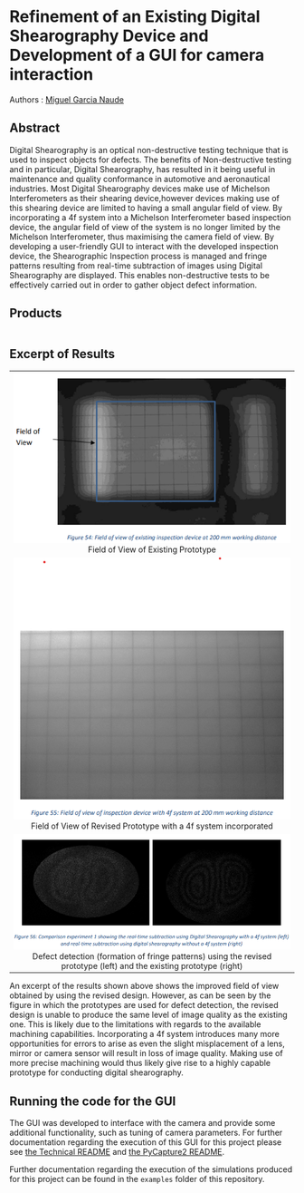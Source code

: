 # Refinement of an Existing Digital Shearography Device and Development of a GUI for camera interaction

Authors : [Miguel Garcia Naude](https://github.com/migsdigs)

## Abstract

Digital Shearography is an optical non-destructive testing technique that is used to inspect objects for defects. The benefits of Non-destructive testing and in particular, Digital Shearography, has resulted in it being useful in maintenance and quality conformance in automotive and aeronautical industries. Most Digital Shearography devices make use of Michelson Interferometers as their shearing device,however devices making use of this shearing device are limited to having a small angular field of view. By incorporating a 4f system into a Michelson Interferometer based inspection device, the angular field of view of the system is no longer limited by the Michelson Interferometer, thus maximising the camera field of view. By developing a user-friendly GUI to interact with the developed inspection device, the Shearographic Inspection process is managed and fringe patterns resulting from real-time subtraction of images using Digital Shearography are displayed. This enables non-destructive tests to be effectively carried out in order to gather object defect information. 

## Products
|   |
|---|

## Excerpt of Results
|   |
|:-:|
| ![original_fov](/results/original_fov.png) <br> Field of View of Existing Prototype| 
| ![4f_fov](/results/obtained_fov_with_4f.png) <br> Field of View of Revised Prototype with a 4f system incorporated|
|![defect_detection](/results/comparrison.png) <br> Defect detection (formation of fringe patterns) using the revised prototype (left) and the existing prototype (right)|


An excerpt of the results shown above shows the improved field of view obtained by using the revised design. However, as can be seen by the figure in which the prototypes are used for defect detection, the revised design is unable to produce the same level of image quality as the existing one. This is likely due to the limitations with regards to the available machining capabilities. Incorporating a 4f system introduces many more opportunities for errors to arise as even the slight misplacement of a lens, mirror or camera sensor will result in loss of image quality. Making use of more precise machining would thus likely give rise to a highly capable prototype for conducting digital shearography.

## Running the code for the GUI

The GUI was developed to interface with the camera and provide some additional functionality, such as tuning of camera parameters. For further documentation regarding the execution of this GUI for this project please see [the Technical README](README_technical.txt) and [the PyCapture2 README](README_PyCapture2.txt).

Further documentation regarding the execution of the simulations produced for this project can be found in the ```examples``` folder of this repository.
